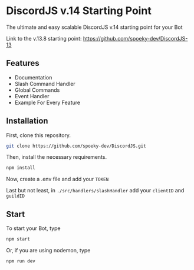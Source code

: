 # DiscordJS v.14 Starting Point

The ultimate and easy scalable DiscordJS v.14 starting point for your Bot

Link to the v.13.8 starting point: https://github.com/spoeky-dev/DiscordJS-13

## Features

- Documentation
- Slash Command Handler
- Global Commands
- Event Handler
- Example For Every Feature


## Installation

First, clone this repository.

```bash
git clone https://github.com/spoeky-dev/DiscordJS.git
```
Then, install the necessary requirements.
```bash
npm install
```
Now, create a .env file and add your `TOKEN`

Last but not least, in `./src/handlers/slashHandler` add your `clientID` and `guildID`

## Start

To start your Bot, type

```bash
npm start
```

Or, if you are using nodemon, type
```bash
npm run dev
```